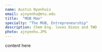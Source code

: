 ```yaml
---
name: Austin Nyenhuis
email: ajnyenhu@mtu.edu
title:  "MUB Man"
specialty: "The MUB, Entrepreneurship"
description: Chem Eng. loves Dinos and TWD
photo: ajnyenhu.JPG
---
```

content here
